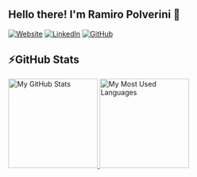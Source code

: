 ## Hello there! I'm Ramiro Polverini 👋

[![Website](https://img.shields.io/badge/-Website-FB542B?style=flat-square&logo=Brave&logoColor=white)](https://polverini.com.ar/rpolverini/)
[![LinkedIn](https://img.shields.io/badge/-LinkedIn-0e76a8?style=flat-square&logo=Linkedin&logoColor=white)](https://www.linkedin.com/in/rpolverini/) 
[![GitHub](https://img.shields.io/badge/-Github-000000?style=flat-square&logo=Github&logoColor=white)](https://github.com/rpolverini)

## ⚡GitHub Stats

<a href="https://github.com/rpolverini">
  <img height="180em" alt="My GitHub Stats" src="https://github-readme-stats.vercel.app/api?username=rpolverini&bg_color=00000000&text_color=3498db&hide_border=true&count_private=true&include_all_commits=true" />
  <img height="180em" alt="My Most Used Languages" src="https://github-readme-stats.vercel.app/api/top-langs/?username=rpolverini&langs_count=5&layout=compact&bg_color=00000000&text_color=3498db&hide_border=true&count_private=true&include_all_commits=true&hide=html,scss,css,c%2B%2B,shaderlab,jupyter%20notebook,mathematica,c" />
</a>
